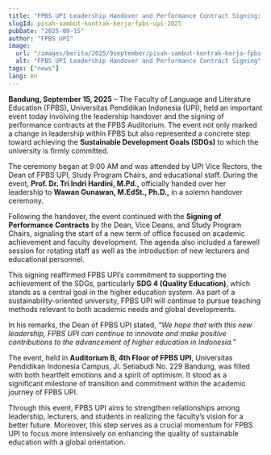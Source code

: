 ```yaml
---
title: "FPBS UPI Leadership Handover and Performance Contract Signing: Commitment to Quality Education"
slugId: pisah-sambut-kontrak-kerja-fpbs-upi-2025
pubDate: "2025-09-15"
author: "FPBS UPI"
image:
  url: "/images/berita/2025/9september/pisah-sambut-kontrak-kerja-fpbs-upi-2025.webp"
  alt: "FPBS UPI Leadership Handover and Performance Contract Signing"
tags: ["news"]
lang: en
---
```


**Bandung, September 15, 2025** – The Faculty of Language and Literature Education (FPBS), Universitas Pendidikan Indonesia (UPI), held an important event today involving the leadership handover and the signing of performance contracts at the FPBS Auditorium. The event not only marked a change in leadership within FPBS but also represented a concrete step toward achieving the **Sustainable Development Goals (SDGs)** to which the university is firmly committed.  

The ceremony began at 9:00 AM and was attended by UPI Vice Rectors, the Dean of FPBS UPI, Study Program Chairs, and educational staff. During the event, **Prof. Dr. Tri Indri Hardini, M.Pd.,** officially handed over her leadership to **Wawan Gunawan, M.EdSt., Ph.D.,** in a solemn handover ceremony.  

Following the handover, the event continued with the **Signing of Performance Contracts** by the Dean, Vice Deans, and Study Program Chairs, signaling the start of a new term of office focused on academic achievement and faculty development. The agenda also included a farewell session for rotating staff as well as the introduction of new lecturers and educational personnel.  

This signing reaffirmed FPBS UPI’s commitment to supporting the achievement of the SDGs, particularly **SDG 4 (Quality Education)**, which stands as a central goal in the higher education system. As part of a sustainability-oriented university, FPBS UPI will continue to pursue teaching methods relevant to both academic needs and global developments.  

In his remarks, the Dean of FPBS UPI stated, *“We hope that with this new leadership, FPBS UPI can continue to innovate and make positive contributions to the advancement of higher education in Indonesia.”*  

The event, held in **Auditorium B, 4th Floor of FPBS UPI**, Universitas Pendidikan Indonesia Campus, Jl. Setiabudi No. 229 Bandung, was filled with both heartfelt emotions and a spirit of optimism. It stood as a significant milestone of transition and commitment within the academic journey of FPBS UPI.  

Through this event, FPBS UPI aims to strengthen relationships among leadership, lecturers, and students in realizing the faculty’s vision for a better future. Moreover, this step serves as a crucial momentum for FPBS UPI to focus more intensively on enhancing the quality of sustainable education with a global orientation.  